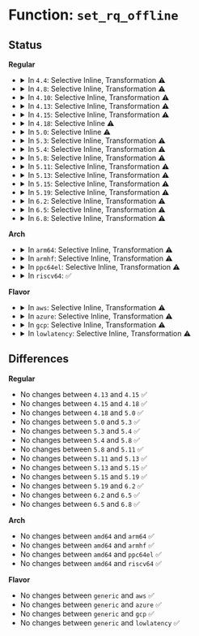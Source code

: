 # Function: <code>set_rq_offline</code>

## Status
<b>Regular</b>
<ul>
<li>
<details>
<summary>In <code>4.4</code>: Selective Inline, Transformation ⚠️</summary>

**Collision:** Unique Static

**Inline:** Selective

**Transformation:** True

**Instances:**

```
In kernel/sched/core.c (ffffffff810a6930)
Location: kernel/sched/core.c:5498
Inline: True
Inline callers:
  - kernel/sched/core.c:rq_attach_root
  - kernel/sched/core.c:migration_call
Direct callers:
  - kernel/sched/core.c:rq_attach_root
  - kernel/sched/core.c:migration_call
```
**Symbols:**

```
ffffffff810a6930-ffffffff810a6983: set_rq_offline.part.47 (STB_LOCAL)
```
</details>
</li>
<li>
<details>
<summary>In <code>4.8</code>: Selective Inline, Transformation ⚠️</summary>

**Collision:** Unique Static

**Inline:** Selective

**Transformation:** True

**Instances:**

```
In kernel/sched/core.c (ffffffff810b2bd7)
Location: kernel/sched/core.c:5582
Inline: True
Inline callers:
  - kernel/sched/core.c:sched_cpu_dying
  - kernel/sched/core.c:rq_attach_root
Direct callers:
  - kernel/sched/core.c:sched_cpu_dying
  - kernel/sched/core.c:rq_attach_root
```
**Symbols:**

```
ffffffff810aa990-ffffffff810aa9e8: set_rq_offline.part.51 (STB_LOCAL)
```
</details>
</li>
<li>
<details>
<summary>In <code>4.10</code>: Selective Inline, Transformation ⚠️</summary>

**Collision:** Unique Static

**Inline:** Selective

**Transformation:** True

**Instances:**

```
In kernel/sched/core.c (ffffffff810b91ba)
Location: kernel/sched/core.c:5616
Inline: True
Inline callers:
  - kernel/sched/core.c:sched_cpu_dying
  - kernel/sched/core.c:rq_attach_root
Direct callers:
  - kernel/sched/core.c:sched_cpu_dying
  - kernel/sched/core.c:rq_attach_root
```
**Symbols:**

```
ffffffff810b0a80-ffffffff810b0adb: set_rq_offline.part.53 (STB_LOCAL)
```
</details>
</li>
<li>
<details>
<summary>In <code>4.13</code>: Selective Inline, Transformation ⚠️</summary>

```c
void set_rq_offline(struct rq *rq);
```

**Collision:** Unique Global

**Inline:** Selective

**Transformation:** True

**Instances:**

```
In kernel/sched/core.c (ffffffff810b3cc0)
Location: kernel/sched/core.c:5497
Inline: True
Inline callers:
  - kernel/sched/core.c:sched_cpu_dying
Direct callers:
  - kernel/sched/core.c:sched_cpu_dying
  - kernel/sched/topology.c:rq_attach_root
```
**Symbols:**

```
ffffffff810acbb0-ffffffff810acc0b: set_rq_offline.part.82 (STB_LOCAL)
ffffffff810b3a20-ffffffff810b3a3c: set_rq_offline (STB_GLOBAL)
```
</details>
</li>
<li>
<details>
<summary>In <code>4.15</code>: Selective Inline, Transformation ⚠️</summary>

```c
void set_rq_offline(struct rq *rq);
```

**Collision:** Unique Global

**Inline:** Selective

**Transformation:** True

**Instances:**

```
In kernel/sched/core.c (ffffffff810baf5d)
Location: kernel/sched/core.c:5576
Inline: True
Inline callers:
  - kernel/sched/core.c:sched_cpu_dying
Direct callers:
  - kernel/sched/core.c:sched_cpu_dying
  - kernel/sched/topology.c:rq_attach_root
```
**Symbols:**

```
ffffffff810b3e00-ffffffff810b3e5e: set_rq_offline.part.80 (STB_LOCAL)
ffffffff810bacc0-ffffffff810bacdc: set_rq_offline (STB_GLOBAL)
```
</details>
</li>
<li>
<details>
<summary>In <code>4.18</code>: Selective Inline ⚠️</summary>

```c
void set_rq_offline(struct rq *rq);
```

**Collision:** Unique Global

**Inline:** Selective

**Transformation:** False

**Instances:**

```
In kernel/sched/core.c (ffffffff810c2120)
Location: kernel/sched/core.c:5702
Inline: True
Direct callers:
  - kernel/sched/core.c:sched_cpu_dying
  - kernel/sched/topology.c:rq_attach_root
```
**Symbols:**

```
ffffffff810c2120-ffffffff810c2189: set_rq_offline (STB_GLOBAL)
```
</details>
</li>
<li>
<details>
<summary>In <code>5.0</code>: Selective Inline ⚠️</summary>

```c
void set_rq_offline(struct rq *rq);
```

**Collision:** Unique Global

**Inline:** Selective

**Transformation:** False

**Instances:**

```
In kernel/sched/core.c (ffffffff810cb440)
Location: kernel/sched/core.c:5685
Inline: True
Direct callers:
  - kernel/sched/core.c:sched_cpu_dying
  - kernel/sched/topology.c:rq_attach_root
```
**Symbols:**

```
ffffffff810cb440-ffffffff810cb4a9: set_rq_offline (STB_GLOBAL)
```
</details>
</li>
<li>
<details>
<summary>In <code>5.3</code>: Selective Inline, Transformation ⚠️</summary>

```c
void set_rq_offline(struct rq *rq);
```

**Collision:** Unique Global

**Inline:** Selective

**Transformation:** True

**Instances:**

```
In kernel/sched/core.c (ffffffff810d373b)
Location: kernel/sched/core.c:6137
Inline: True
Inline callers:
  - kernel/sched/core.c:sched_cpu_dying
Direct callers:
  - kernel/sched/core.c:sched_cpu_dying
  - kernel/sched/topology.c:rq_attach_root
```
**Symbols:**

```
ffffffff810ca0a0-ffffffff810ca101: set_rq_offline.part.0 (STB_LOCAL)
ffffffff810d34b0-ffffffff810d34cb: set_rq_offline (STB_GLOBAL)
```
</details>
</li>
<li>
<details>
<summary>In <code>5.4</code>: Selective Inline, Transformation ⚠️</summary>

```c
void set_rq_offline(struct rq *rq);
```

**Collision:** Unique Global

**Inline:** Selective

**Transformation:** True

**Instances:**

```
In kernel/sched/core.c (ffffffff810ddcaf)
Location: kernel/sched/core.c:6326
Inline: True
Inline callers:
  - kernel/sched/core.c:sched_cpu_dying
Direct callers:
  - kernel/sched/core.c:sched_cpu_dying
  - kernel/sched/topology.c:rq_attach_root
```
**Symbols:**

```
ffffffff810d3500-ffffffff810d3564: set_rq_offline.part.0 (STB_LOCAL)
ffffffff810dda20-ffffffff810dda3b: set_rq_offline (STB_GLOBAL)
```
</details>
</li>
<li>
<details>
<summary>In <code>5.8</code>: Selective Inline, Transformation ⚠️</summary>

```c
void set_rq_offline(struct rq *rq);
```

**Collision:** Unique Global

**Inline:** Selective

**Transformation:** True

**Instances:**

```
In kernel/sched/core.c (ffffffff810e6455)
Location: kernel/sched/core.c:6561
Inline: True
Inline callers:
  - kernel/sched/core.c:sched_cpu_dying
Direct callers:
  - kernel/sched/core.c:sched_cpu_dying
  - kernel/sched/topology.c:rq_attach_root
```
**Symbols:**

```
ffffffff810dd320-ffffffff810dd384: set_rq_offline.part.0 (STB_LOCAL)
ffffffff810e61d0-ffffffff810e61eb: set_rq_offline (STB_GLOBAL)
```
</details>
</li>
<li>
<details>
<summary>In <code>5.11</code>: Selective Inline, Transformation ⚠️</summary>

```c
void set_rq_offline(struct rq *rq);
```

**Collision:** Unique Global

**Inline:** Selective

**Transformation:** True

**Instances:**

```
In kernel/sched/core.c (ffffffff810e4190)
Location: kernel/sched/core.c:7395
Inline: True
Inline callers:
  - kernel/sched/core.c:sched_cpu_deactivate
Direct callers:
  - kernel/sched/core.c:sched_cpu_deactivate
  - kernel/sched/topology.c:rq_attach_root
```
**Symbols:**

```
ffffffff810d9be0-ffffffff810d9c53: set_rq_offline.part.0 (STB_LOCAL)
ffffffff810e3f30-ffffffff810e3f4b: set_rq_offline (STB_GLOBAL)
```
</details>
</li>
<li>
<details>
<summary>In <code>5.13</code>: Selective Inline, Transformation ⚠️</summary>

```c
void set_rq_offline(struct rq *rq);
```

**Collision:** Unique Global

**Inline:** Selective

**Transformation:** True

**Instances:**

```
In kernel/sched/core.c (ffffffff810e6168)
Location: kernel/sched/core.c:7764
Inline: True
Inline callers:
  - kernel/sched/core.c:sched_cpu_deactivate
Direct callers:
  - kernel/sched/core.c:sched_cpu_deactivate
  - kernel/sched/topology.c:rq_attach_root
```
**Symbols:**

```
ffffffff810db200-ffffffff810db273: set_rq_offline.part.0 (STB_LOCAL)
ffffffff810e5f00-ffffffff810e5f1b: set_rq_offline (STB_GLOBAL)
```
</details>
</li>
<li>
<details>
<summary>In <code>5.15</code>: Selective Inline, Transformation ⚠️</summary>

```c
void set_rq_offline(struct rq *rq);
```

**Collision:** Unique Global

**Inline:** Selective

**Transformation:** True

**Instances:**

```
In kernel/sched/core.c (ffffffff810fd457)
Location: kernel/sched/core.c:8961
Inline: True
Inline callers:
  - kernel/sched/core.c:sched_cpu_deactivate
Direct callers:
  - kernel/sched/core.c:sched_cpu_deactivate
  - kernel/sched/topology.c:rq_attach_root
```
**Symbols:**

```
ffffffff810ef020-ffffffff810ef096: set_rq_offline.part.0 (STB_LOCAL)
ffffffff810fd060-ffffffff810fd07b: set_rq_offline (STB_GLOBAL)
```
</details>
</li>
<li>
<details>
<summary>In <code>5.19</code>: Selective Inline, Transformation ⚠️</summary>

```c
void set_rq_offline(struct rq *rq);
```

**Collision:** Unique Global

**Inline:** Selective

**Transformation:** True

**Instances:**

```
In kernel/sched/core.c (ffffffff81119d28)
Location: kernel/sched/core.c:9249
Inline: True
Inline callers:
  - kernel/sched/core.c:sched_cpu_deactivate
Direct callers:
  - kernel/sched/core.c:sched_cpu_deactivate
  - kernel/sched/build_utility.c:rq_attach_root
```
**Symbols:**

```
ffffffff8110b9c0-ffffffff8110ba39: set_rq_offline.part.0 (STB_LOCAL)
ffffffff81119a40-ffffffff81119a6b: set_rq_offline (STB_GLOBAL)
```
</details>
</li>
<li>
<details>
<summary>In <code>6.2</code>: Selective Inline, Transformation ⚠️</summary>

```c
void set_rq_offline(struct rq *rq);
```

**Collision:** Unique Global

**Inline:** Selective

**Transformation:** True

**Instances:**

```
In kernel/sched/core.c (ffffffff81141674)
Location: kernel/sched/core.c:9439
Inline: True
Inline callers:
  - kernel/sched/core.c:sched_cpu_deactivate
Direct callers:
  - kernel/sched/core.c:sched_cpu_deactivate
  - kernel/sched/build_utility.c:rq_attach_root
```
**Symbols:**

```
ffffffff81131d80-ffffffff81131df9: set_rq_offline.part.0 (STB_LOCAL)
ffffffff81141380-ffffffff811413ab: set_rq_offline (STB_GLOBAL)
```
</details>
</li>
<li>
<details>
<summary>In <code>6.5</code>: Selective Inline, Transformation ⚠️</summary>

```c
void set_rq_offline(struct rq *rq);
```

**Collision:** Unique Global

**Inline:** Selective

**Transformation:** True

**Instances:**

```
In kernel/sched/core.c (ffffffff8114d307)
Location: kernel/sched/core.c:9583
Inline: True
Inline callers:
  - kernel/sched/core.c:sched_cpu_deactivate
Direct callers:
  - kernel/sched/core.c:sched_cpu_deactivate
  - kernel/sched/build_utility.c:rq_attach_root
```
**Symbols:**

```
ffffffff81146c70-ffffffff81146cee: set_rq_offline.part.0 (STB_LOCAL)
ffffffff8114d000-ffffffff8114d02b: set_rq_offline (STB_GLOBAL)
```
</details>
</li>
<li>
<details>
<summary>In <code>6.8</code>: Selective Inline, Transformation ⚠️</summary>

```c
void set_rq_offline(struct rq *rq);
```

**Collision:** Unique Global

**Inline:** Selective

**Transformation:** True

**Instances:**

```
In kernel/sched/core.c (ffffffff81158fc7)
Location: kernel/sched/core.c:9572
Inline: True
Inline callers:
  - kernel/sched/core.c:sched_cpu_deactivate
Direct callers:
  - kernel/sched/core.c:sched_cpu_deactivate
  - kernel/sched/build_utility.c:rq_attach_root
```
**Symbols:**

```
ffffffff811524a0-ffffffff8115251e: set_rq_offline.part.0 (STB_LOCAL)
ffffffff81158cc0-ffffffff81158ceb: set_rq_offline (STB_GLOBAL)
```
</details>
</li>
</ul>
<b>Arch</b>
<ul>
<li>
<details>
<summary>In <code>arm64</code>: Selective Inline, Transformation ⚠️</summary>

```c
void set_rq_offline(struct rq *rq);
```

**Collision:** Unique Global

**Inline:** Selective

**Transformation:** True

**Instances:**

```
In kernel/sched/core.c (ffff80001013d5c8)
Location: kernel/sched/core.c:6326
Inline: True
Inline callers:
  - kernel/sched/core.c:sched_cpu_dying
Direct callers:
  - kernel/sched/core.c:sched_cpu_dying
  - kernel/sched/topology.c:rq_attach_root
```
**Symbols:**

```
ffff800010134248-ffff8000101342d4: set_rq_offline.part.0 (STB_LOCAL)
ffff80001013d198-ffff80001013d1cc: set_rq_offline (STB_GLOBAL)
```
</details>
</li>
<li>
<details>
<summary>In <code>armhf</code>: Selective Inline, Transformation ⚠️</summary>

```c
void set_rq_offline(struct rq *rq);
```

**Collision:** Unique Global

**Inline:** Selective

**Transformation:** True

**Instances:**

```
In kernel/sched/core.c (c038d604)
Location: kernel/sched/core.c:6326
Inline: True
Inline callers:
  - kernel/sched/core.c:sched_cpu_dying
Direct callers:
  - kernel/sched/core.c:sched_cpu_dying
  - kernel/sched/topology.c:rq_attach_root
```
**Symbols:**

```
c0382b90-c0382bf4: set_rq_offline.part.0 (STB_LOCAL)
c038d324-c038d34c: set_rq_offline (STB_GLOBAL)
```
</details>
</li>
<li>
<details>
<summary>In <code>ppc64el</code>: Selective Inline, Transformation ⚠️</summary>

```c
void set_rq_offline(struct rq *rq);
```

**Collision:** Unique Global

**Inline:** Selective

**Transformation:** True

**Instances:**

```
In kernel/sched/core.c (c00000000018c42c)
Location: kernel/sched/core.c:6326
Inline: True
Inline callers:
  - kernel/sched/core.c:sched_cpu_dying
Direct callers:
  - kernel/sched/core.c:sched_cpu_dying
  - kernel/sched/topology.c:rq_attach_root
```
**Symbols:**

```
c00000000017e7d0-c00000000017e89c: set_rq_offline.part.0 (STB_LOCAL)
c00000000018bf20-c00000000018bf40: set_rq_offline (STB_GLOBAL)
```
</details>
</li>
<li>
<details>
<summary>In <code>riscv64</code>: ✅</summary>

```c
void set_rq_offline(struct rq *rq);
```

**Collision:** Unique Global

**Inline:** No

**Transformation:** False

**Instances:**

```
In kernel/sched/core.c (ffffffe0000ec5e0)
Location: kernel/sched/core.c:6326
Inline: False
Direct callers:
  - kernel/sched/topology.c:rq_attach_root
```
**Symbols:**

```
ffffffe0000ec5e0-ffffffe0000ec65e: set_rq_offline (STB_GLOBAL)
```
</details>
</li>
</ul>
<b>Flavor</b>
<ul>
<li>
<details>
<summary>In <code>aws</code>: Selective Inline, Transformation ⚠️</summary>

```c
void set_rq_offline(struct rq *rq);
```

**Collision:** Unique Global

**Inline:** Selective

**Transformation:** True

**Instances:**

```
In kernel/sched/core.c (ffffffff810d7e9f)
Location: kernel/sched/core.c:6326
Inline: True
Inline callers:
  - kernel/sched/core.c:sched_cpu_dying
Direct callers:
  - kernel/sched/core.c:sched_cpu_dying
  - kernel/sched/topology.c:rq_attach_root
```
**Symbols:**

```
ffffffff810cd800-ffffffff810cd864: set_rq_offline.part.0 (STB_LOCAL)
ffffffff810d7c10-ffffffff810d7c2b: set_rq_offline (STB_GLOBAL)
```
</details>
</li>
<li>
<details>
<summary>In <code>azure</code>: Selective Inline, Transformation ⚠️</summary>

```c
void set_rq_offline(struct rq *rq);
```

**Collision:** Unique Global

**Inline:** Selective

**Transformation:** True

**Instances:**

```
In kernel/sched/core.c (ffffffff810c686f)
Location: kernel/sched/core.c:6326
Inline: True
Inline callers:
  - kernel/sched/core.c:sched_cpu_dying
Direct callers:
  - kernel/sched/core.c:sched_cpu_dying
  - kernel/sched/topology.c:rq_attach_root
```
**Symbols:**

```
ffffffff810bc080-ffffffff810bc0e4: set_rq_offline.part.0 (STB_LOCAL)
ffffffff810c6530-ffffffff810c654b: set_rq_offline (STB_GLOBAL)
```
</details>
</li>
<li>
<details>
<summary>In <code>gcp</code>: Selective Inline, Transformation ⚠️</summary>

```c
void set_rq_offline(struct rq *rq);
```

**Collision:** Unique Global

**Inline:** Selective

**Transformation:** True

**Instances:**

```
In kernel/sched/core.c (ffffffff810d468f)
Location: kernel/sched/core.c:6326
Inline: True
Inline callers:
  - kernel/sched/core.c:sched_cpu_dying
Direct callers:
  - kernel/sched/core.c:sched_cpu_dying
  - kernel/sched/topology.c:rq_attach_root
```
**Symbols:**

```
ffffffff810ccc60-ffffffff810cccc1: set_rq_offline.part.0 (STB_LOCAL)
ffffffff810d4400-ffffffff810d441b: set_rq_offline (STB_GLOBAL)
```
</details>
</li>
<li>
<details>
<summary>In <code>lowlatency</code>: Selective Inline, Transformation ⚠️</summary>

```c
void set_rq_offline(struct rq *rq);
```

**Collision:** Unique Global

**Inline:** Selective

**Transformation:** True

**Instances:**

```
In kernel/sched/core.c (ffffffff810dfa9a)
Location: kernel/sched/core.c:6326
Inline: True
Inline callers:
  - kernel/sched/core.c:sched_cpu_dying
Direct callers:
  - kernel/sched/core.c:sched_cpu_dying
  - kernel/sched/topology.c:rq_attach_root
```
**Symbols:**

```
ffffffff810d56a0-ffffffff810d5704: set_rq_offline.part.0 (STB_LOCAL)
ffffffff810df810-ffffffff810df82b: set_rq_offline (STB_GLOBAL)
```
</details>
</li>
</ul>

## Differences
<b>Regular</b>
<ul>
<li>
No changes between <code>4.13</code> and <code>4.15</code> ✅
</li>
<li>
No changes between <code>4.15</code> and <code>4.18</code> ✅
</li>
<li>
No changes between <code>4.18</code> and <code>5.0</code> ✅
</li>
<li>
No changes between <code>5.0</code> and <code>5.3</code> ✅
</li>
<li>
No changes between <code>5.3</code> and <code>5.4</code> ✅
</li>
<li>
No changes between <code>5.4</code> and <code>5.8</code> ✅
</li>
<li>
No changes between <code>5.8</code> and <code>5.11</code> ✅
</li>
<li>
No changes between <code>5.11</code> and <code>5.13</code> ✅
</li>
<li>
No changes between <code>5.13</code> and <code>5.15</code> ✅
</li>
<li>
No changes between <code>5.15</code> and <code>5.19</code> ✅
</li>
<li>
No changes between <code>5.19</code> and <code>6.2</code> ✅
</li>
<li>
No changes between <code>6.2</code> and <code>6.5</code> ✅
</li>
<li>
No changes between <code>6.5</code> and <code>6.8</code> ✅
</li>
</ul>
<b>Arch</b>
<ul>
<li>
No changes between <code>amd64</code> and <code>arm64</code> ✅
</li>
<li>
No changes between <code>amd64</code> and <code>armhf</code> ✅
</li>
<li>
No changes between <code>amd64</code> and <code>ppc64el</code> ✅
</li>
<li>
No changes between <code>amd64</code> and <code>riscv64</code> ✅
</li>
</ul>
<b>Flavor</b>
<ul>
<li>
No changes between <code>generic</code> and <code>aws</code> ✅
</li>
<li>
No changes between <code>generic</code> and <code>azure</code> ✅
</li>
<li>
No changes between <code>generic</code> and <code>gcp</code> ✅
</li>
<li>
No changes between <code>generic</code> and <code>lowlatency</code> ✅
</li>
</ul>

